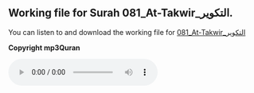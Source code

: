 
## Working file for Surah 081_At-Takwir_التكوير.

You can listen to and download the working file for [081_At-Takwir_التكوير](https://server13.mp3quran.net/husr/081.mp3)

**Copyright mp3Quran**

<audio controls src="https://server13.mp3quran.net/husr/081.mp3"></audio>

